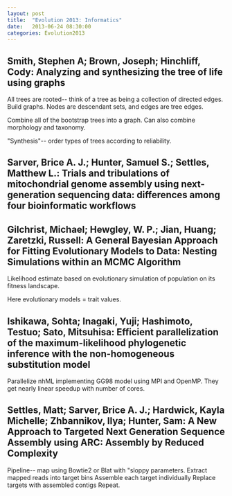 ```yaml
---
layout: post
title:  "Evolution 2013: Informatics"
date:   2013-06-24 08:30:00
categories: Evolution2013
---
```


## Smith, Stephen A; Brown, Joseph; Hinchliff, Cody: Analyzing and synthesizing the tree of life using graphs

All trees are rooted-- think of a tree as being a collection of directed edges.
Build graphs.
Nodes are descendant sets, and edges are tree edges.

Combine all of the bootstrap trees into a graph.
Can also combine morphology and taxonomy.

"Synthesis"-- order types of trees according to reliability.

## Sarver, Brice A. J.; Hunter, Samuel S.; Settles, Matthew L.: Trials and tribulations of mitochondrial genome assembly using next-generation sequencing data: differences among four bioinformatic workflows

## Gilchrist, Michael; Hewgley, W. P.; Jian, Huang; Zaretzki, Russell: A General Bayesian Approach for Fitting Evolutionary Models to Data: Nesting Simulations within an MCMC Algorithm

Likelihood estimate based on evolutionary simulation of population on its fitness landscape.

Here evolutionary models = trait values.


## Ishikawa, Sohta; Inagaki, Yuji; Hashimoto, Testuo; Sato, Mitsuhisa:	Efficient parallelization of the maximum-likelihood phylogenetic inference with the non-homogeneous substitution model

Parallelize nhML implementing GG98 model using MPI and OpenMP.
They get nearly linear speedup with number of cores.


## Settles, Matt; Sarver, Brice A. J.; Hardwick, Kayla Michelle; Zhbannikov, Ilya; Hunter, Sam: A New Approach to Targeted Next Generation Sequence Assembly using ARC: Assembly by Reduced Complexity

Pipeline-- map using Bowtie2 or Blat with "sloppy parameters.
Extract mapped reads into target bins
Assemble each target individually
Replace targets with assembled contigs
Repeat.
